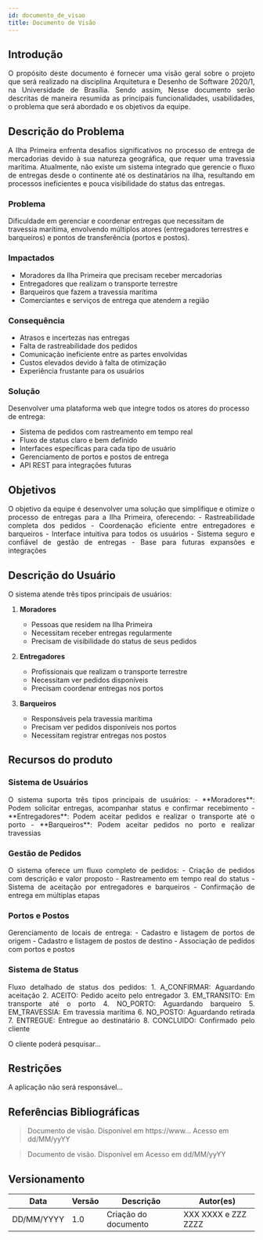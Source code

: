 ```yaml
---
id: documento_de_visao
title: Documento de Visão
---
```

## Introdução

<p align = "justify">
O propósito deste documento é fornecer uma visão geral sobre o projeto que será realizado na disciplina Arquitetura e Desenho de Software 2020/1, na Universidade de Brasília. Sendo assim, Nesse documento serão descritas de maneira resumida as principais funcionalidades, usabilidades, o problema que será abordado e os objetivos da equipe.
</p>

## Descrição do Problema 

<p align = "justify">
A Ilha Primeira enfrenta desafios significativos no processo de entrega de mercadorias devido à sua natureza geográfica, que requer uma travessia marítima. Atualmente, não existe um sistema integrado que gerencie o fluxo de entregas desde o continente até os destinatários na ilha, resultando em processos ineficientes e pouca visibilidade do status das entregas.
</p>

### Problema

Dificuldade em gerenciar e coordenar entregas que necessitam de travessia marítima, envolvendo múltiplos atores (entregadores terrestres e barqueiros) e pontos de transferência (portos e postos).

### Impactados

- Moradores da Ilha Primeira que precisam receber mercadorias
- Entregadores que realizam o transporte terrestre
- Barqueiros que fazem a travessia marítima
- Comerciantes e serviços de entrega que atendem a região

### Consequência

- Atrasos e incertezas nas entregas
- Falta de rastreabilidade dos pedidos
- Comunicação ineficiente entre as partes envolvidas
- Custos elevados devido à falta de otimização
- Experiência frustante para os usuários

### Solução

Desenvolver uma plataforma web que integre todos os atores do processo de entrega:
- Sistema de pedidos com rastreamento em tempo real
- Fluxo de status claro e bem definido
- Interfaces específicas para cada tipo de usuário
- Gerenciamento de portos e postos de entrega
- API REST para integrações futuras

## Objetivos

<p align = "justify">
O objetivo da equipe é desenvolver uma solução que simplifique e otimize o processo de entregas para a Ilha Primeira, oferecendo:
- Rastreabilidade completa dos pedidos
- Coordenação eficiente entre entregadores e barqueiros
- Interface intuitiva para todos os usuários
- Sistema seguro e confiável de gestão de entregas
- Base para futuras expansões e integrações
</p>

## Descrição do Usuário 

<p align = "justify">
O sistema atende três tipos principais de usuários:

1. **Moradores**
   - Pessoas que residem na Ilha Primeira
   - Necessitam receber entregas regularmente
   - Precisam de visibilidade do status de seus pedidos

2. **Entregadores**
   - Profissionais que realizam o transporte terrestre
   - Necessitam ver pedidos disponíveis
   - Precisam coordenar entregas nos portos

3. **Barqueiros**
   - Responsáveis pela travessia marítima
   - Precisam ver pedidos disponíveis nos portos
   - Necessitam registrar entregas nos postos
</p>

## Recursos do produto

### Sistema de Usuários

<p align = "justify">
O sistema suporta três tipos principais de usuários:
- **Moradores**: Podem solicitar entregas, acompanhar status e confirmar recebimento
- **Entregadores**: Podem aceitar pedidos e realizar o transporte até o porto
- **Barqueiros**: Podem aceitar pedidos no porto e realizar travessias
</p>

### Gestão de Pedidos

<p align = "justify">
O sistema oferece um fluxo completo de pedidos:
- Criação de pedidos com descrição e valor proposto
- Rastreamento em tempo real do status
- Sistema de aceitação por entregadores e barqueiros
- Confirmação de entrega em múltiplas etapas
</p>

### Portos e Postos

<p align = "justify">
Gerenciamento de locais de entrega:
- Cadastro e listagem de portos de origem
- Cadastro e listagem de postos de destino
- Associação de pedidos com portos e postos
</p>

### Sistema de Status

<p align = "justify">
Fluxo detalhado de status dos pedidos:
1. A_CONFIRMAR: Aguardando aceitação
2. ACEITO: Pedido aceito pelo entregador
3. EM_TRANSITO: Em transporte até o porto
4. NO_PORTO: Aguardando barqueiro
5. EM_TRAVESSIA: Em travessia marítima
6. NO_POSTO: Aguardando retirada
7. ENTREGUE: Entregue ao destinatário
8. CONCLUIDO: Confirmado pelo cliente
</p>

<p align = "justify">
O cliente poderá pesquisar...
</p>

## Restrições

<p align = "justify">
A aplicação não será responsável...
</p>

## Referências Bibliográficas

> Documento de visão. Disponível em https://www... Acesso em dd/MM/yyYY

> Documento de visão. Disponível em  Acesso em dd/MM/yyYY

## Versionamento
| Data | Versão | Descrição | Autor(es) |
| -- | -- | -- | -- |
| DD/MM/YYYY | 1.0 | Criação do documento | XXX XXXX e ZZZ ZZZZ | 

